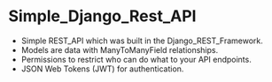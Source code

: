# Simple_Django_Rest_API

- Simple REST_API which was built in the Django_REST_Framework.
- Models are data with ManyToManyField relationships.
- Permissions to restrict who can do what to your API endpoints.
- JSON Web Tokens (JWT) for authentication.
